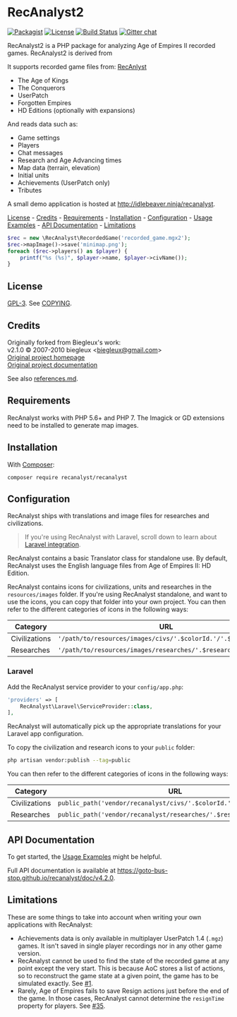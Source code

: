 # RecAnalyst2

[![Packagist](https://img.shields.io/packagist/v/recanalyst/recanalyst.svg)](https://packagist.org/packages/recanalyst/recanalyst)
[![License](https://img.shields.io/packagist/l/recanalyst/recanalyst.svg)](https://packagist.org/packages/recanalyst/recanalyst)
[![Build Status](https://travis-ci.org/goto-bus-stop/recanalyst.svg?branch=master)](https://travis-ci.org/goto-bus-stop/recanalyst)
[![Gitter chat](https://badges.gitter.im/goto-bus-stop/recanalyst.svg)](https://gitter.im/goto-bus-stop/recanalyst)

RecAnalyst2 is a PHP package for analyzing Age of Empires II recorded games.
RecAnalyst2 is derived from 

It supports recorded game files from: [RecAnlyst](https://github.com/goto-bus-stop/recanalyst)

 * The Age of Kings
 * The Conquerors
 * UserPatch
 * Forgotten Empires
 * HD Editions (optionally with expansions)

And reads data such as:

 * Game settings
 * Players
 * Chat messages
 * Research and Age Advancing times
 * Map data (terrain, elevation)
 * Initial units
 * Achievements (UserPatch only)
 * Tributes

A small demo application is hosted at http://idlebeaver.ninja/recanalyst.

[License][] - [Credits][] - [Requirements][] - [Installation][] -
[Configuration][] - [Usage Examples][] - [API Documentation][] -
[Limitations][]

```php
$rec = new \RecAnalyst\RecordedGame('recorded_game.mgx2');
$rec->mapImage()->save('minimap.png');
foreach ($rec->players() as $player) {
    printf("%s (%s)", $player->name, $player->civName());
}
```

## License

[GPL-3][]. See [COPYING][].

## Credits

Originally forked from Biegleux's work:  
v2.1.0 © 2007-2010 biegleux &lt;biegleux@gmail.com&gt;    
[Original project homepage][]  
[Original project documentation][]

See also [references.md][].

## Requirements

RecAnalyst works with PHP 5.6+ and PHP 7. The Imagick or GD extensions need to
be installed to generate map images.

## Installation

With [Composer][]:

```
composer require recanalyst/recanalyst
```

<!-- TODO
Without Composer:

 - Add a download link to something that includes RecAnalyst and dependencies
 - Add docs on using the included Composer-generated autoloader,
   probably `require '/path/to/recanalyst/autoload.php'`

-->

## Configuration

RecAnalyst ships with translations and image files for researches and
civilizations.

> If you're using RecAnalyst with Laravel, scroll down to learn about
> [Laravel integration][].

RecAnalyst contains a basic Translator class for standalone use. By default,
RecAnalyst uses the English language files from Age of Empires II: HD Edition.

RecAnalyst contains icons for civilizations, units and researches in the
`resources/images` folder. If you're using RecAnalyst standalone, and want to
use the icons, you can copy that folder into your own project. You can then
refer to the different categories of icons in the following ways:

| Category      | URL |
|---------------|-----|
| Civilizations | `'/path/to/resources/images/civs/'.$colorId.'/'.$civId.'.png'` |
| Researches    | `'/path/to/resources/images/researches/'.$researchId.'.png'`   |

### Laravel

Add the RecAnalyst service provider to your `config/app.php`:

```php
'providers' => [
    RecAnalyst\Laravel\ServiceProvider::class,
],
```

RecAnalyst will automatically pick up the appropriate translations for your
Laravel app configuration.

To copy the civilization and research icons to your `public` folder:

```bash
php artisan vendor:publish --tag=public
```

You can then refer to the different categories of icons in the following ways:

| Category      | URL |
|---------------|-----|
| Civilizations | `public_path('vendor/recanalyst/civs/'.$colorId.'/'.$civId.'.png')` |
| Researches    | `public_path('vendor/recanalyst/researches/'.$researchId.'.png')`   |

## API Documentation

To get started, the [Usage Examples][] might be helpful.

Full API documentation is available at
https://goto-bus-stop.github.io/recanalyst/doc/v4.2.0.

## Limitations

These are some things to take into account when writing your own applications
with RecAnalyst:

 - Achievements data is only available in multiplayer UserPatch 1.4 (`.mgz`)
   games. It isn't saved in single player recordings nor in any other game
   version.
 - RecAnalyst cannot be used to find the state of the recorded game at any point
   except the very start. This is because AoC stores a list of actions, so to
   reconstruct the game state at a given point, the game has to be simulated
   exactly. See [#1][limitation/gameplay].
 - Rarely, Age of Empires fails to save Resign actions just before the end of
   the game. In those cases, RecAnalyst cannot determine the `resignTime`
   property for players. See [#35][limitation/resignTime].

[references.md]: ./references.md
[Composer]: https://getcomposer.org
[v3.x branch]: https://github.com/goto-bus-stop/recanalyst/tree/v3.x
[Original project homepage]: http://recanalyst.sourceforge.net/
[Original project documentation]: http://recanalyst.sourceforge.net/documentation/
[GPL-3]: https://www.tldrlegal.com/l/gpl-3.0
[COPYING]: ./COPYING

[License]: #license
[Credits]: #credits
[Requirements]: #requirements
[Installation]: #installation
[Configuration]: #configuration
[Laravel integration]: #laravel
[Usage Examples]: ./examples#readme
[API Documentation]: https://goto-bus-stop.github.io/recanalyst/doc/v4.2.0
[Limitations]: #limitations

[limitation/gameplay]: https://github.com/goto-bus-stop/recanalyst/issues/1
[limitation/resignTime]: https://github.com/goto-bus-stop/recanalyst/issues/35
